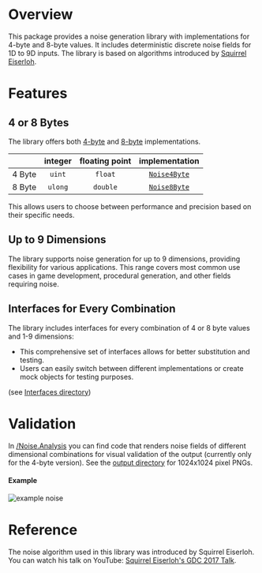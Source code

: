 ﻿# Overview

This package provides a noise generation library with implementations for 4-byte and 8-byte values. It includes deterministic discrete noise fields for 1D to 9D inputs. The library is based on algorithms introduced by [Squirrel Eiserloh](#reference).

# Features

## 4 or 8 Bytes

The library offers both [4-byte](Noise4Byte.cs) and [8-byte](Noise8Byte.cs) implementations.

|        | integer | floating point |        implementation         |
|:------:|:-------:|:--------------:|:-----------------------------:|
| 4 Byte | `uint`  |    `float`     | [`Noise4Byte`](Noise4Byte.cs) |
| 8 Byte | `ulong` |    `double`    | [`Noise8Byte`](Noise8Byte.cs) |

This allows users to choose between performance and precision based on their specific needs.

## Up to 9 Dimensions

The library supports noise generation for up to 9 dimensions, providing flexibility for various applications.
This range covers most common use cases in game development, procedural generation, and other fields requiring noise.

## Interfaces for Every Combination

The library includes interfaces for every combination of 4 or 8 byte values and 1-9 dimensions:
- This comprehensive set of interfaces allows for better substitution and testing.
- Users can easily switch between different implementations or create mock objects for testing purposes.

(see [Interfaces directory](Interfaces))

# Validation

In [/Noise.Analysis](../Noise.Analysis) you can find code that renders noise fields of different dimensional combinations for visual validation of the output (currently only for the 4-byte version). See the [output directory](../Noise.Analysis/output) for 1024x1024 pixel PNGs. 

#### Example

![example noise](../Noise.Analysis/output/0-0-1.png)

# Reference

The noise algorithm used in this library was introduced by Squirrel Eiserloh. You can watch his talk on YouTube: [Squirrel Eiserloh's GDC 2017 Talk](https://www.youtube.com/watch?v=LWFzPP8ZbdU).